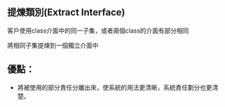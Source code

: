 ## 提煉類別(Extract Interface)

客戶使用class介面中的同一子集，或者兩個class的介面有部分相同

將相同子集提煉到一個獨立介面中

## 優點：
* 將被使用的部分責任分離出來，使系統的用法更清晰，系統責任劃分也更清楚。




